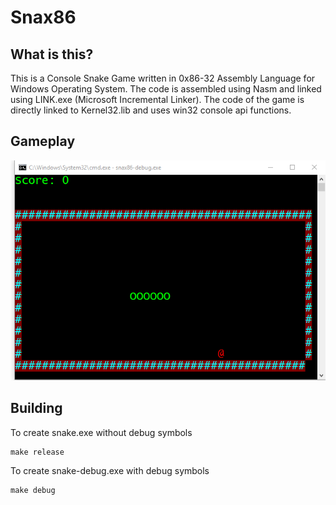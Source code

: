 # Snax86 

## What is this?

This is a Console Snake Game written in 0x86-32 Assembly Language for Windows Operating System.
The code is assembled using Nasm and linked using LINK.exe (Microsoft Incremental Linker).
The code of the game is directly linked to Kernel32.lib and uses win32 console api functions.

## Gameplay

![Alt Text](/pics/gameplay.gif)


## Building

To create snake.exe without debug symbols

```
make release
```

To create snake-debug.exe with debug symbols

```
make debug
```
